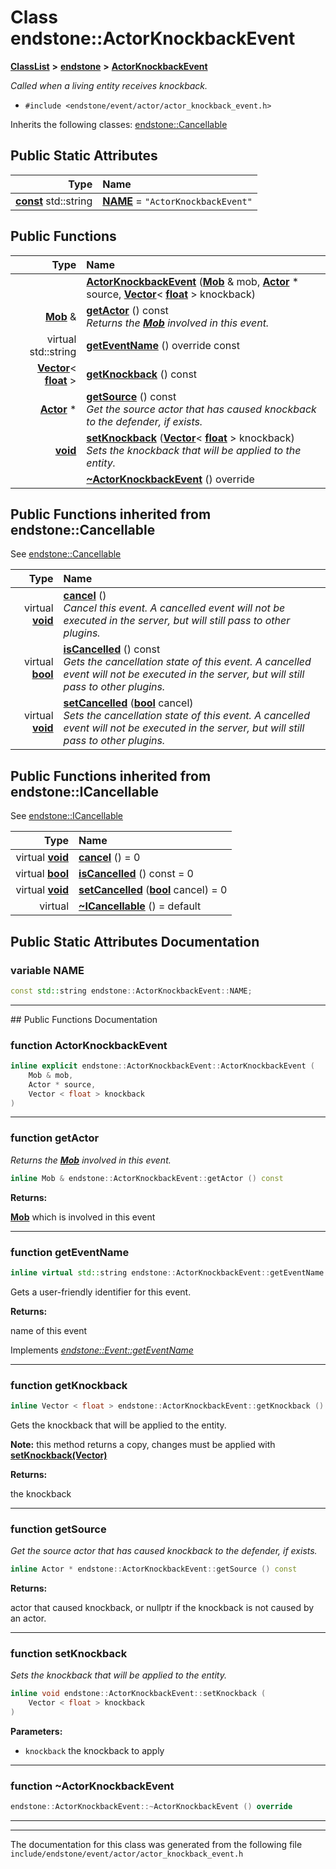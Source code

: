 

# Class endstone::ActorKnockbackEvent



[**ClassList**](annotated.md) **>** [**endstone**](namespaceendstone.md) **>** [**ActorKnockbackEvent**](classendstone_1_1ActorKnockbackEvent.md)



_Called when a living entity receives knockback._ 

* `#include <endstone/event/actor/actor_knockback_event.h>`



Inherits the following classes: [endstone::Cancellable](classendstone_1_1Cancellable.md)
































## Public Static Attributes

| Type | Name |
| ---: | :--- |
|  [**const**](classendstone_1_1Vector.md) std::string | [**NAME**](#variable-name)   = `"ActorKnockbackEvent"`<br> |










































## Public Functions

| Type | Name |
| ---: | :--- |
|   | [**ActorKnockbackEvent**](#function-actorknockbackevent) ([**Mob**](classendstone_1_1Mob.md) & mob, [**Actor**](classendstone_1_1Actor.md) \* source, [**Vector**](classendstone_1_1Vector.md)&lt; [**float**](classendstone_1_1Vector.md) &gt; knockback) <br> |
|  [**Mob**](classendstone_1_1Mob.md) & | [**getActor**](#function-getactor) () const<br>_Returns the_ [_**Mob**_](classendstone_1_1Mob.md) _involved in this event._ |
| virtual std::string | [**getEventName**](#function-geteventname) () override const<br> |
|  [**Vector**](classendstone_1_1Vector.md)&lt; [**float**](classendstone_1_1Vector.md) &gt; | [**getKnockback**](#function-getknockback) () const<br> |
|  [**Actor**](classendstone_1_1Actor.md) \* | [**getSource**](#function-getsource) () const<br>_Get the source actor that has caused knockback to the defender, if exists._  |
|  [**void**](classendstone_1_1Vector.md) | [**setKnockback**](#function-setknockback) ([**Vector**](classendstone_1_1Vector.md)&lt; [**float**](classendstone_1_1Vector.md) &gt; knockback) <br>_Sets the knockback that will be applied to the entity._  |
|   | [**~ActorKnockbackEvent**](#function-actorknockbackevent) () override<br> |


## Public Functions inherited from endstone::Cancellable

See [endstone::Cancellable](classendstone_1_1Cancellable.md)

| Type | Name |
| ---: | :--- |
| virtual [**void**](classendstone_1_1Vector.md) | [**cancel**](classendstone_1_1Cancellable.md#function-cancel) () <br>_Cancel this event. A cancelled event will not be executed in the server, but will still pass to other plugins._  |
| virtual [**bool**](classendstone_1_1Vector.md) | [**isCancelled**](classendstone_1_1Cancellable.md#function-iscancelled) () const<br>_Gets the cancellation state of this event. A cancelled event will not be executed in the server, but will still pass to other plugins._  |
| virtual [**void**](classendstone_1_1Vector.md) | [**setCancelled**](classendstone_1_1Cancellable.md#function-setcancelled) ([**bool**](classendstone_1_1Vector.md) cancel) <br>_Sets the cancellation state of this event. A cancelled event will not be executed in the server, but will still pass to other plugins._  |


## Public Functions inherited from endstone::ICancellable

See [endstone::ICancellable](classendstone_1_1ICancellable.md)

| Type | Name |
| ---: | :--- |
| virtual [**void**](classendstone_1_1Vector.md) | [**cancel**](classendstone_1_1ICancellable.md#function-cancel) () = 0<br> |
| virtual [**bool**](classendstone_1_1Vector.md) | [**isCancelled**](classendstone_1_1ICancellable.md#function-iscancelled) () const = 0<br> |
| virtual [**void**](classendstone_1_1Vector.md) | [**setCancelled**](classendstone_1_1ICancellable.md#function-setcancelled) ([**bool**](classendstone_1_1Vector.md) cancel) = 0<br> |
| virtual  | [**~ICancellable**](classendstone_1_1ICancellable.md#function-icancellable) () = default<br> |
















































































## Public Static Attributes Documentation




### variable NAME 

```C++
const std::string endstone::ActorKnockbackEvent::NAME;
```




<hr>
## Public Functions Documentation




### function ActorKnockbackEvent 

```C++
inline explicit endstone::ActorKnockbackEvent::ActorKnockbackEvent (
    Mob & mob,
    Actor * source,
    Vector < float > knockback
) 
```




<hr>



### function getActor 

_Returns the_ [_**Mob**_](classendstone_1_1Mob.md) _involved in this event._
```C++
inline Mob & endstone::ActorKnockbackEvent::getActor () const
```





**Returns:**

[**Mob**](classendstone_1_1Mob.md) which is involved in this event 





        

<hr>



### function getEventName 

```C++
inline virtual std::string endstone::ActorKnockbackEvent::getEventName () override const
```



Gets a user-friendly identifier for this event.




**Returns:**

name of this event 





        
Implements [*endstone::Event::getEventName*](classendstone_1_1Event.md#function-geteventname)


<hr>



### function getKnockback 

```C++
inline Vector < float > endstone::ActorKnockbackEvent::getKnockback () const
```



Gets the knockback that will be applied to the entity.


**Note:** this method returns a copy, changes must be applied with [**setKnockback(Vector)**](classendstone_1_1ActorKnockbackEvent.md#function-setknockback)




**Returns:**

the knockback 





        

<hr>



### function getSource 

_Get the source actor that has caused knockback to the defender, if exists._ 
```C++
inline Actor * endstone::ActorKnockbackEvent::getSource () const
```





**Returns:**

actor that caused knockback, or nullptr if the knockback is not caused by an actor. 





        

<hr>



### function setKnockback 

_Sets the knockback that will be applied to the entity._ 
```C++
inline void endstone::ActorKnockbackEvent::setKnockback (
    Vector < float > knockback
) 
```





**Parameters:**


* `knockback` the knockback to apply 




        

<hr>



### function ~ActorKnockbackEvent 

```C++
endstone::ActorKnockbackEvent::~ActorKnockbackEvent () override
```




<hr>

------------------------------
The documentation for this class was generated from the following file `include/endstone/event/actor/actor_knockback_event.h`

